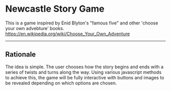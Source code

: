 # Newcastle Story Game
This is a game inspired by Enid Blyton's "famous five" and other 'choose your own advebture' books.
https://en.wikipedia.org/wiki/Choose_Your_Own_Adventure

---

## Rationale
The idea is simple. The user chooses how the story begins and ends with a series of twists and turns along the way. Using various javascript methods to achieve this, 
the game will be fully interactive with buttons and images to be revealed depending on which options are chosen. 



